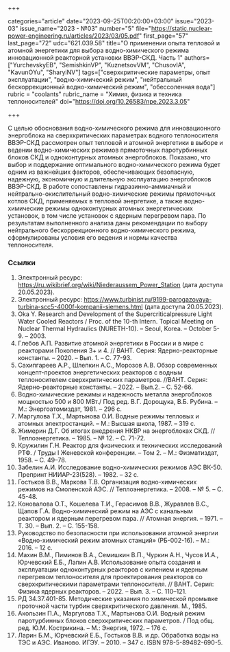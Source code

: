 +++

categories="article"
date="2023-09-25T00:20:00+03:00"
issue="2023-03"
issue_name="2023 - №03"
number="5"
file="https://static.nuclear-power-engineering.ru/articles/2023/03/05.pdf"
first_page="57"
last_page="72"
udc="621.039.58"
title="О применении опыта тепловой и атомной энергетики для выбора водно-химического режима инновационной реакторной установки ВВЭР-СКД. Часть 1"
authors=["YurchevskyЕB", "SemishkinVP", "KuznetsovVМ", "ChusovIA", "KavunОYu", "SharyiNV"]
tags=["сверхкритические параметры, опыт эксплуатации", "водно-химический режим", "нейтральный бескоррекционный водно-химический режим", "обессоленная вода"]
rubric = "coolants"
rubric_name = "Химия, физика и техника теплоносителей"
doi="https://doi.org/10.26583/npe.2023.3.05"

+++

С целью обоснования водно-химического режима для инновационного энергоблока на сверхкритических параметрах водного теплоносителя ВВЭР-СКД рассмотрен опыт тепловой и атомной энергетики в выборе и ведении водно-химических режимов прямоточных паротурбинных блоков СКД и одноконтурных атомных энергоблоков. Показано, что выбор и поддержание оптимального водно-химического режима будет одним из важнейших факторов, обеспечивающих безопасную, надежную, экономичную и длительную эксплуатацию энергоблоков ВВЭР-СКД. В работе сопоставлены гидразинно-аммиачный и нейтрально-окислительный водно-химические режимы прямоточных котлов СКД, применяемых в тепловой энергетике, а также водно-химические режимы одноконтурных атомных энергетических установок, в том числе установок с ядерным перегревом пара. По результатам выполненного анализа даны рекомендации по выбору нейтрального бескоррекционного водно-химического режима, сформулированы условия его ведения и нормы качества теплоносителя.

### Ссылки

1. Электронный ресурс: https://ru.wikibrief.org/wiki/Niederaussem_Power_Station (дата доступа 20.05.2023).
2. Электронный ресурс: https://www.turbinist.ru/9199-parogazovaya-turbina-scc5-4000f-kompanii-siemens.html (дата доступа 20.05.2023).
3. Oka Y. Research and Development of the Supercriticalpressure Light Water Cooled Reactors / Proc. of the 10-th Intern. Topical Meeting on Nuclear Thermal Hydraulics (NURETH-10). – Seoul, Korea. – October 5-9. – 2003.
4. Глебов А.П. Развитие атомной энергетики в России и в мире с реакторами Поколения 3+ и 4. // ВАНТ. Cерия: Ядерно-реакторные константы. – 2020. – Вып. 1. – С. 77-93.
5. Сахипгареев А.Р., Шлепкин А.С., Морозов А.В. Обзор современных концепт-проектов энергетических реакторов с водным теплоносителем сверхкритических параметров. //ВАНТ. Cерия: Ядерно-реакторные константы. – 2022. – Вып.2. – С. 52-66.
6. Водно-химические режимы и надежность металла энергоблоков мощностью 500 и 800 МВт./ Под ред. В.Г. Дорощука, В.Б. Рубина. – М.: Энергоатомиздат, 1981. – 296 с.
7. Маргулова Т.Х., Мартынова О.И. Водные режимы тепловых и атомных электростанций. – М.: Высшая школа, 1987. – 319 с.
8. Жимерин Д.Г. Об итогах внедрения НКВР на энергоблоках СКД. // Теплоэнергетика. – 1985. – № 12. – С. 71-72.
9. Кружилин Г.Н. Реактор для физических и технических исследований РТФ. / Труды I Женевской конференции. – Том 2. – М.: Физматиздат, 1958. – С. 49–78.
10. Забелин А.И. Исследование водно-химических режимов АЭС ВК-50. Препринт НИИАР-23(528). – 1982. – 32 с.
11. Гостьков В.В., Маркова Т.В. Организация водно-химических режимов на Смоленской АЭС. // Теплоэнергетика. – 2008. – № 5. – С. 45-48.
12. Коновалова О.Т., Кошелева Т.И., Герасимов В.В., Журавлев В.С., Щапов Г.А. Водно-химический режим на АЭС с канальным реактором и ядерным перегревом пара. // Атомная энергия. – 1971. – Т. 30. – Вып. 2. – С. 155-158.
13. Руководство по безопасности при использовании атомной энергии «Водно-химический режим атомных станций» (РБ-002-16). – М.: 2016. – 12 с.
14. Махин В.М., Пиминов В.А., Семишкин В.П., Чуркин А.Н., Чусов И.А., Юрчевский Е.Б., Лапин А.В. Использование опыта создания и эксплуатации одноконтурных реакторов с кипением и ядерным перегревом теплоносителя для проектирования реакторов со сверхкритическими параметрами теплоносителя. // ВАНТ. Серия: Физика ядерных реакторов. – 2022. – Вып. 3. – С. 110–121.
15. РД 34.37.401-85. Методические указания по химической промывке проточной части турбин сверхкритического давления. М., 1985.
16. Акользин П.А., Маргулова Т.Х., Мартынова О.И. Водный режим паротурбинных блоков сверхкритических параметров. / Под общ. ред. Ю.М. Кострикина. – М.: Энергия, 1972. – 176 с.
17. Ларин Б.М., Юрчевский Е.Б., Гостьков В.В. и др. Обработка воды на ТЭС и АЭС. Иваново. ИГЭУ. – 2010. – 347 с. ISBN 978-5-89482-690-5.